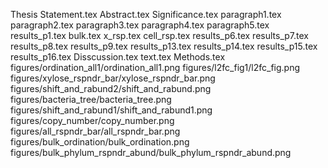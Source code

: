 Thesis Statement.tex
Abstract.tex
Significance.tex
paragraph1.tex
paragraph2.tex
paragraph3.tex
paragraph4.tex
paragraph5.tex
results_p1.tex
bulk.tex
x_rsp.tex
cell_rsp.tex
results_p6.tex
results_p7.tex
results_p8.tex
results_p9.tex
results_p13.tex
results_p14.tex
results_p15.tex
results_p16.tex
Disscussion.tex
text.tex
Methods.tex
figures/ordination_all1/ordination_all1.png
figures/l2fc_fig1/l2fc_fig.png
figures/xylose_rspndr_bar/xylose_rspndr_bar.png
figures/shift_and_rabund2/shift_and_rabund.png
figures/bacteria_tree/bacteria_tree.png
figures/shift_and_rabund1/shift_and_rabund1.png
figures/copy_number/copy_number.png
figures/all_rspndr_bar/all_rspndr_bar.png
figures/bulk_ordination/bulk_ordination.png
figures/bulk_phylum_rspndr_abund/bulk_phylum_rspndr_abund.png